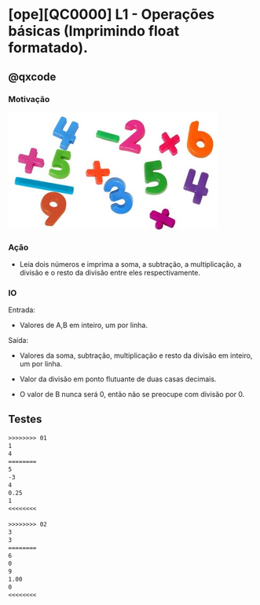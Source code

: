 # [ope][QC0000] L1 - Operações básicas (Imprimindo float formatado).
## @qxcode

### Motivação
![](logo.jpg)

### Ação

* Leia dois números e imprima a soma, a subtração, a multiplicação, a divisão e o resto da divisão entre eles respectivamente.

### IO

Entrada:

* Valores de A,B em inteiro, um por linha.

Saída:

* Valores da soma, subtração, multiplicação e resto da divisão em inteiro, um por linha.

* Valor da divisão em ponto flutuante de duas casas decimais.
* O valor de B nunca será 0, então não se preocupe com divisão por 0.

## Testes

```
>>>>>>>> 01
1
4
========
5
-3
4
0.25
1
<<<<<<<<

>>>>>>>> 02
3
3
========
6
0
9
1.00
0
<<<<<<<<

```
